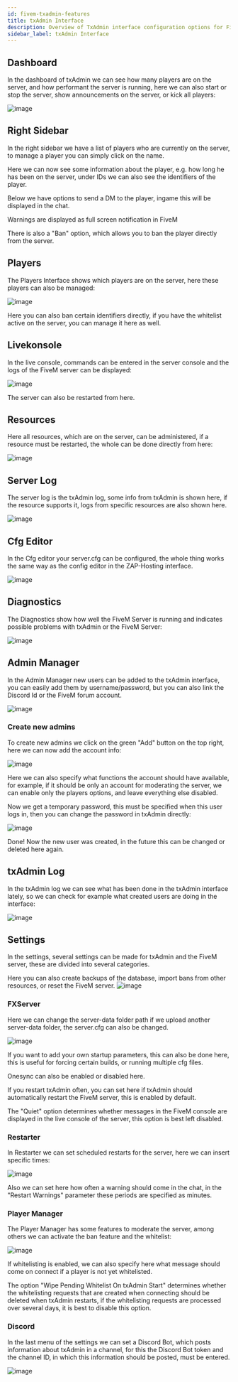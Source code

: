 ```yaml
---
id: fivem-txadmin-features
title: txAdmin Interface
description: Overview of TxAdmin interface configuration options for FiveM game servers from ZAP-Hosting - ZAP-Hosting.com documentation
sidebar_label: txAdmin Interface
---
```


## Dashboard

In the dashboard of txAdmin we can see how many players are on the server, and how performant the server is running, here we can also start or stop the server, show announcements on the server, or kick all players:

![image](https://user-images.githubusercontent.com/13604413/159169522-fd692c95-1a15-486b-a959-99fa58bea7ce.png)

## Right Sidebar

In the right sidebar we have a list of players who are currently on the server, to manage a player you can simply click on the name.

Here we can now see some information about the player, e.g. how long he has been on the server, under IDs we can also see the identifiers of the player.

Below we have options to send a DM to the player, ingame this will be displayed in the chat.

Warnings are displayed as full screen notification in FiveM

There is also a "Ban" option, which allows you to ban the player directly from the server.


## Players

The Players Interface shows which players are on the server, here these players can also be managed:

![image](https://user-images.githubusercontent.com/13604413/159169588-75de442b-926b-402f-b73a-2d37d1619b8f.png)

Here you can also ban certain identifiers directly, if you have the whitelist active on the server, you can manage it here as well.

## Livekonsole

In the live console, commands can be entered in the server console and the logs of the FiveM server can be displayed:

![image](https://user-images.githubusercontent.com/13604413/159169620-7b13ee9e-8db8-409c-970f-1f5775e49a6d.png)

The server can also be restarted from here.

## Resources

Here all resources, which are on the server, can be administered, if a resource must be restarted, the whole can be done directly from here:

![image](https://user-images.githubusercontent.com/13604413/159169631-4445e0c8-d90f-4247-bc85-e967d8538ad4.png)

## Server Log

The server log is the txAdmin log, some info from txAdmin is shown here, if the resource supports it, logs from specific resources are also shown here.

![image](https://user-images.githubusercontent.com/13604413/159169641-23e3b19e-f5f2-4dbf-8ca3-19de39510c0f.png)

## Cfg Editor

In the Cfg editor your server.cfg can be configured, the whole thing works the same way as the config editor in the ZAP-Hosting interface.

![image](https://user-images.githubusercontent.com/13604413/159169655-907a4b05-0d58-4c27-a419-40805662d380.png)

## Diagnostics

The Diagnostics show how well the FiveM Server is running and indicates possible problems with txAdmin or the FiveM Server:

![image](https://user-images.githubusercontent.com/13604413/159169661-da828f3a-fd2d-4cfc-81a4-27fb9971926a.png)

## Admin Manager

In the Admin Manager new users can be added to the txAdmin interface, you can easily add them by username/password, but you can also link the Discord Id or the FiveM forum account.

![image](https://user-images.githubusercontent.com/13604413/159169682-2c6a3659-7ddc-45f7-a364-c9bb66ed1c82.png)

### Create new admins

To create new admins we click on the green "Add" button on the top right, here we can now add the account info:

![image](https://user-images.githubusercontent.com/13604413/159169687-fca2cad8-d6c8-476c-8eaf-1195acd65a7e.png)

Here we can also specify what functions the account should have available, for example, if it should be only an account for moderating the server, we can enable only the players options, and leave everything else disabled.


Now we get a temporary password, this must be specified when this user logs in, then you can change the password in txAdmin directly:

![image](https://user-images.githubusercontent.com/13604413/159169698-c6e3e457-90e2-4640-8414-581a478ed8dc.png)

Done! Now the new user was created, in the future this can be changed or deleted here again.

## txAdmin Log

In the txAdmin log we can see what has been done in the txAdmin interface lately, so we can check for example what created users are doing in the interface:

![image](https://user-images.githubusercontent.com/13604413/159169722-5e6275e4-1e89-47d5-93dd-fcc8b399c8e5.png)

## Settings

In the settings, several settings can be made for txAdmin and the FiveM server, these are divided into several categories.

Here you can also create backups of the database, import bans from other resources, or reset the FiveM server.
![image](https://user-images.githubusercontent.com/13604413/159169739-9f8533d7-59e6-4c8e-bc3a-1632f69c0c78.png)


### FXServer

Here we can change the server-data folder path if we upload another server-data folder, the server.cfg can also be changed.

![image](https://user-images.githubusercontent.com/13604413/159169756-f5917576-13a2-40ae-a0ef-bd1812da6f4e.png)

If you want to add your own startup parameters, this can also be done here, this is useful for forcing certain builds, or running multiple cfg files.

Onesync can also be enabled or disabled here.

If you restart txAdmin often, you can set here if txAdmin should automatically restart the FiveM server, this is enabled by default.

The "Quiet" option determines whether messages in the FiveM console are displayed in the live console of the server, this option is best left disabled.


### Restarter

In Restarter we can set scheduled restarts for the server, here we can insert specific times:

![image](https://user-images.githubusercontent.com/13604413/159169774-b7171fb6-ac1c-4cb1-a4fe-5ad1e448ee1b.png)

Also we can set here how often a warning should come in the chat, in the "Restart Warnings" parameter these periods are specified as minutes.


### Player Manager

The Player Manager has some features to moderate the server, among others we can activate the ban feature and the whitelist:

![image](https://user-images.githubusercontent.com/13604413/159169779-682fa426-907f-46a1-9531-ddef47d24c98.png)

If whitelisting is enabled, we can also specify here what message should come on connect if a player is not yet whitelisted.

The option "Wipe Pending Whitelist On txAdmin Start" determines whether the whitelisting requests that are created when connecting should be deleted when txAdmin restarts, if the whitelisting requests are processed over several days, it is best to disable this option.


### Discord

In the last menu of the settings we can set a Discord Bot, which posts information about txAdmin in a channel, for this the Discord Bot token and the channel ID, in which this information should be posted, must be entered.

![image](https://user-images.githubusercontent.com/13604413/159169784-4ef64bbb-ee96-4f42-9cb0-3105323ec334.png)

